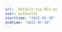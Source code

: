 ```yaml
---
url: _default:scp-012-ex
user: walksoldi
starttime: "2022-05-30"
endtime: "2022-07-30"
---
```

<reserve />